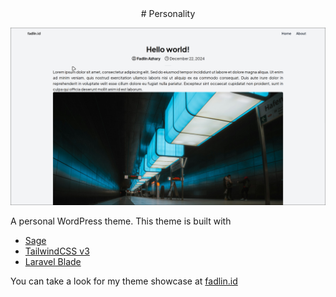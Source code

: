 <div align="center">
  # Personality
</div>


![Screenshot of Personality Theme](screenshot.png)

A personal WordPress theme. This theme is built with
- [Sage](https://roots.io/sage/)
- [TailwindCSS v3](https://v3.tailwindcss.com/)
- [Laravel Blade](https://laravel.com/)

You can take a look for my theme showcase at [fadlin.id](https://www.fadlin.id)